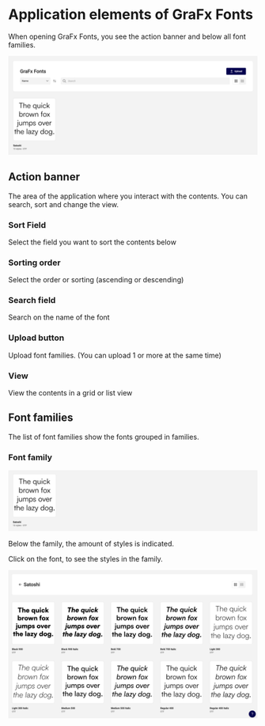 # Application elements of GraFx Fonts

When opening GraFx Fonts, you see the action banner and below all font families.

![appscreen](dashboard.png)

## Action banner

The area of the application where you interact with the contents. You can search, sort and change the view.

### Sort Field

Select the field you want to sort the contents below

### Sorting order

Select the order or sorting (ascending or descending)

### Search field

Search on the name of the font

### Upload button

Upload font families. (You can upload 1 or more at the same time)

### View

View the contents in a grid or list view

## Font families

The list of font families show the fonts grouped in families.

### Font family

![appscreen](family.png)

Below the family, the amount of styles is indicated.

Click on the font, to see the styles in the family.

![appscreen](family-styles.png)